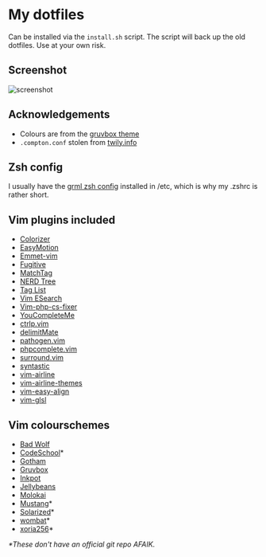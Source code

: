 # My dotfiles

Can be installed via the `install.sh` script. The script will back up the old dotfiles. Use at your own risk.

## Screenshot

![screenshot](https://raw.githubusercontent.com/Remedan/dotfiles/master/screenshot.png)

## Acknowledgements

* Colours are from the [gruvbox theme](https://github.com/morhetz/gruvbox)
* `.compton.conf` stolen from [twily.info](http://twily.info/)

## Zsh config

I usually have the [grml zsh config](https://grml.org/zsh/) installed in /etc,
which is why my .zshrc is rather short.

## Vim plugins included

* [Colorizer](https://github.com/chrisbra/Colorizer)
* [EasyMotion](https://github.com/easymotion/vim-easymotion)
* [Emmet-vim](https://github.com/mattn/emmet-vim)
* [Fugitive](https://github.com/tpope/vim-fugitive)
* [MatchTag](https://github.com/gregsexton/MatchTag)
* [NERD Tree](https://github.com/scrooloose/nerdtree)
* [Tag List](https://github.com/vim-scripts/taglist.vim)
* [Vim ESearch](https://github.com/eugen0329/vim-esearch)
* [Vim-php-cs-fixer](https://github.com/stephpy/vim-php-cs-fixer)
* [YouCompleteMe](https://github.com/Valloric/YouCompleteMe)
* [ctrlp.vim](https://github.com/kien/ctrlp.vim)
* [delimitMate](https://github.com/Raimondi/delimitMate)
* [pathogen.vim](https://github.com/tpope/vim-pathogen)
* [phpcomplete.vim](https://github.com/shawncplus/phpcomplete.vim)
* [surround.vim](https://github.com/tpope/vim-surround)
* [syntastic](https://github.com/vim-syntastic/syntastic)
* [vim-airline](https://github.com/vim-airline/vim-airline)
* [vim-airline-themes](https://github.com/vim-airline/vim-airline-themes)
* [vim-easy-align](https://github.com/junegunn/vim-easy-align)
* [vim-glsl](https://github.com/tikhomirov/vim-glsl)

## Vim colourschemes

* [Bad Wolf](https://github.com/sjl/badwolf)
* [CodeSchool](http://astonj.com/tech/vim-for-ruby-rails-and-a-sexy-theme/)*
* [Gotham](https://github.com/whatyouhide/vim-gotham)
* [Gruvbox](https://github.com/morhetz/gruvbox)
* [Inkpot](https://github.com/ciaranm/inkpot)
* [Jellybeans](https://github.com/nanotech/jellybeans.vim)
* [Molokai](https://github.com/tomasr/molokai)
* [Mustang](http://hcalves.deviantart.com/art/Mustang-Vim-Colorscheme-98974484)*
* [Solarized](https://github.com/altercation/vim-colors-solarized)*
* [wombat](http://www.vim.org/scripts/script.php?script_id=2140)*
* [xoria256](http://www.vim.org/scripts/script.php?script_id=2140)*

_*These don't have an official git repo AFAIK._
